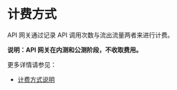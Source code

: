 # 计费方式
API 网关通过记录 API 调用次数与流出流量两者来进行计费。

**说明：API 网关在内测和公测阶段，不收取费用。**

更多详情请参见：
- [计费方式说明](https://www.jdcloud.com/help/detail/1391/isCatalog/1)


		
		
		
